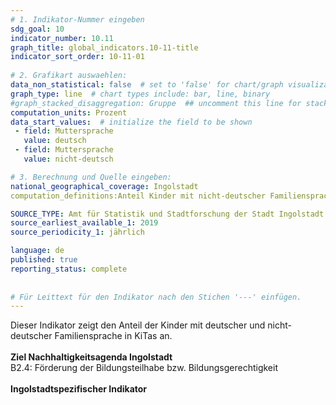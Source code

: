 ```yaml
---
# 1. Indikator-Nummer eingeben 
sdg_goal: 10 
indicator_number: 10.11
graph_title: global_indicators.10-11-title
indicator_sort_order: 10-11-01
 
# 2. Grafikart auswaehlen: 
data_non_statistical: false  # set to 'false' for chart/graph visualization 
graph_type: line  # chart types include: bar, line, binary 
#graph_stacked_disaggregation: Gruppe  ## uncomment this line for stacked bars. eplace 'Geschlecht' with the field of aggregation. 
computation_units: Prozent
data_start_values:  # initialize the field to be shown  
 - field: Muttersprache 
   value: deutsch 
 - field: Muttersprache
   value: nicht-deutsch 

# 3. Berechnung und Quelle eingeben: 
national_geographical_coverage: Ingolstadt 
computation_definitions:Anteil Kinder mit nicht-deutscher Familiensprache in KiTas

SOURCE_TYPE: Amt für Statistik und Stadtforschung der Stadt Ingolstadt # data source  
source_earliest_available_1: 2019
source_periodicity_1: jährlich

language: de   
published: true 
reporting_status: complete
 
 
# Für Leittext für den Indikator nach den Stichen '---' einfügen. 
---
```

Dieser Indikator zeigt den Anteil der Kinder mit deutscher und nicht-deutscher Familiensprache in KiTas an.<br>
<br>
<b>Ziel Nachhaltigkeitsagenda Ingolstadt</b><br>
B2.4: Förderung der Bildungsteilhabe bzw. Bildungsgerechtigkeit<br>
<br>
<b>Ingolstadtspezifischer Indikator</b>
